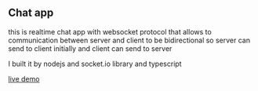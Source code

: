 ## Chat app

this is realtime chat app with websocket protocol that allows to communication between server and client to be bidirectional
so server can send to client initially and client can send to server

I built it by nodejs and socket.io library and typescript

[live demo](https://socketchatapp.up.railway.app/)
